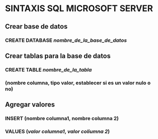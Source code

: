 # SINTAXIS SQL MICROSOFT SERVER

## **Crear base de datos** 

### CREATE DATABASE *nombre_de_la_base_de_datos*

## **Crear tablas para la base de datos**

### CREATE TABLE *nombre_de_la_tabla*
### (nombre columna, tipo valor, establecer si es un valor nulo o no)

## **Agregar valores**

### INSERT (nombre columna1, nombre columna 2)
### VALUES (*valor columna1*, *valor coliumna 2*)



